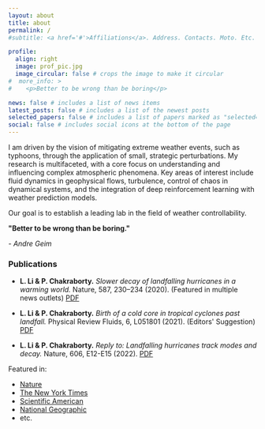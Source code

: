 ```yaml
---
layout: about
title: about
permalink: /
#subtitle: <a href='#'>Affiliations</a>. Address. Contacts. Moto. Etc.

profile:
  align: right
  image: prof_pic.jpg
  image_circular: false # crops the image to make it circular
#  more_info: >
#    <p>Better to be wrong than be boring</p>

news: false # includes a list of news items
latest_posts: false # includes a list of the newest posts
selected_papers: false # includes a list of papers marked as "selected={true}"
social: false # includes social icons at the bottom of the page
---
```



I am driven by the vision of mitigating extreme weather events, such as typhoons, through the application of small, strategic perturbations. My research is multifaceted, with a core focus on understanding and influencing complex atmospheric phenomena. Key areas of interest include fluid dynamics in geophysical flows, turbulence, control of chaos in dynamical systems, and the integration of deep reinforcement learning with weather prediction models.

Our goal is to establish a leading lab in the field of weather controllability.


**"Better to be wrong than be boring."**

*- Andre Geim*




### Publications



- **L. Li & P. Chakraborty.** *Slower decay of landfalling hurricanes in a warming world.* Nature, 587, 230–234 (2020). (Featured in multiple news outlets) [PDF](https://rdcu.be/cbsUb)

- **L. Li & P. Chakraborty.** *Birth of a cold core in tropical cyclones past landfall.* Physical Review Fluids, 6, L051801 (2021). (Editors' Suggestion) [PDF](https://journals.aps.org/prfluids/pdf/10.1103/PhysRevFluids.6.L051801)

- **L. Li & P. Chakraborty.** *Reply to: Landfalling hurricanes track modes and decay.* Nature, 606, E12-E15 (2022). [PDF](https://rdcu.be/cQbm2)


Featured in:
- [Nature](https://www.nature.com/articles/d41586-020-03118-2)
- [The New York Times](https://www.nytimes.com/2020/11/11/climate/hurricanes-climate-change-patterns.html)
- [Scientific American](https://www.scientificamerican.com/article/as-the-oceans-warm-hurricanes-stay-stronger-longer/)
- [National Geographic](https://www.nationalgeographic.com/environment/2020/11/hurricanes-lasting-longer-climate-change-study-finds/)
- etc.


<!--
Write your biography here. Tell the world about yourself. Link to your favorite [subreddit](http://reddit.com). You can put a picture in, too. The code is already in, just name your picture `prof_pic.jpg` and put it in the `img/` folder.

Put your address / P.O. box / other info right below your picture. You can also disable any of these elements by editing `profile` property of the YAML header of your `_pages/about.md`. Edit `_bibliography/papers.bib` and Jekyll will render your [publications page](/al-folio/publications/) automatically.

Link to your social media connections, too. This theme is set up to use [Font Awesome icons](https://fontawesome.com/) and [Academicons](https://jpswalsh.github.io/academicons/), like the ones below. Add your Facebook, Twitter, LinkedIn, Google Scholar, or just disable all of them.
-->
